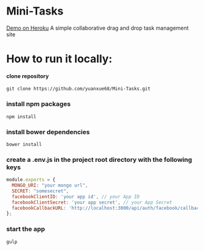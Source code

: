 # Mini-Tasks
[Demo on Heroku](https://mighty-lake-63811.herokuapp.com) 
A simple collaborative drag and drop task management site

# How to run it locally:
#### clone repository
```
git clone https://github.com/yuanxue68/Mini-Tasks.git
```

### install npm packages
```
npm install
```

### install bower dependencies
```
bower install
```

### create a .env.js in the project root directory with the following keys
```javascript
module.exports = {
  MONGO_URI: "your mongo url",
  SECRET: "somesecret",
  facebookClientID: 'your app id', // your App ID
  facebookClientSecret: 'your app secret', // your App Secret
  facebookCallbackURL: 'http://localhost:3000/api/auth/facebook/callback' //local example
};
```

### start the app 
```
gulp
```


